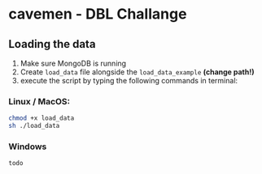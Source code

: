 # cavemen - DBL Challange
## Loading the data
1. Make sure MongoDB is running
2. Create `load_data` file alongside the `load_data_example` **(change path!)**
3. execute the script by typing the following commands in terminal:
### Linux / MacOS:
```sh
chmod +x load_data
sh ./load_data
```
### Windows
```sh
todo
```